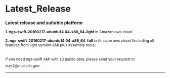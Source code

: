 # Latest_Release
<b>Latest release and suitable platform</b>

<sub><b>1. ngs-swift-20160217-ubuntu14.04-x86_64-light </b> in Amazon aws cloud </b></sub>


<sub><b>2. ngs-swift-20160217-ubuntu14.04-x86_64-full </b> in Amazon aws cloud  (Including all features from light version AMI plus assembly tools) </b></sub>

<br />
<sub>If you need ngs-swift AMI with s3 public data, please send your request to xiao2@mail.nih.gov</sub>.

************************************************************************************************
